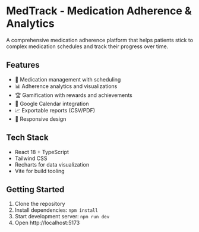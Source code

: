 # MedTrack - Medication Adherence & Analytics

A comprehensive medication adherence platform that helps patients stick to complex medication schedules and track their progress over time.

## Features

- 💊 Medication management with scheduling
- 📊 Adherence analytics and visualizations
- 🏆 Gamification with rewards and achievements
- 📅 Google Calendar integration
- 📈 Exportable reports (CSV/PDF)
- 📱 Responsive design

## Tech Stack

- React 18 + TypeScript
- Tailwind CSS
- Recharts for data visualization
- Vite for build tooling

## Getting Started

1. Clone the repository
2. Install dependencies: `npm install`
3. Start development server: `npm run dev`
4. Open http://localhost:5173


